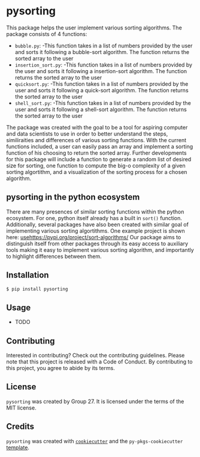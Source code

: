 # pysorting

This package helps the user implement various sorting algorithms.
The package consists of 4 functions:

- `bubble.py`:
  -This function takes in a list of numbers provided by the user and sorts it following a bubble-sort algorithm. The function returns the sorted array to the user
- `insertion_sort.py`:
  -This function takes in a list of numbers provided by the user and sorts it following a insertion-sort algorithm. The function returns the sorted array to the user
- `quicksort.py`:
  -This function takes in a list of numbers provided by the user and sorts it following a quick-sort algorithm. The function returns the sorted array to the user
- `shell_sort.py`:
  -This function takes in a list of numbers provided by the user and sorts it following a shell-sort algorithm. The function returns the sorted array to the user

The package was created with the goal to be a tool for aspiring computer and data scientists to use in order to better understand the steps, similiraities and differences of various sorting functions. With the current functions included, a user can easily pass an array and implement a sorting function of his choosing to return the sorted array. Further developments for this package will include a function to generate a random list of desired size for sorting, one function to compute the big-o complexity of a given sorting algortithm, and a visualization of the sorting process for a chosen algorithm.

## pysorting in the python ecosystem
There are many presences of similar sorting functions within the python ecosystem. For one, python itself already has a built in `sort()` function. Additionally, several packages have also been created with similar goal of implementing various sorting algortithms. One example project is shown here: [usehttps://pypi.org/project/sort-algorithms/](https://github.com/DahlitzFlorian/SortingAlgorithms)
Our package aims to distinguish itself from other packages through its easy access to auxiliary tools making it easy to implement various sorting algorithm, and importantly to highlight differences between them.  

## Installation

```bash
$ pip install pysorting
```

## Usage

- TODO

## Contributing

Interested in contributing? Check out the contributing guidelines. Please note that this project is released with a Code of Conduct. By contributing to this project, you agree to abide by its terms.

## License

`pysorting` was created by Group 27. It is licensed under the terms of the MIT license.

## Credits

`pysorting` was created with [`cookiecutter`](https://cookiecutter.readthedocs.io/en/latest/) and the `py-pkgs-cookiecutter` [template](https://github.com/py-pkgs/py-pkgs-cookiecutter).
